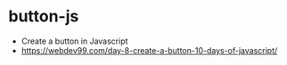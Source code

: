 # button-js
- Create a button in Javascript
- https://webdev99.com/day-8-create-a-button-10-days-of-javascript/